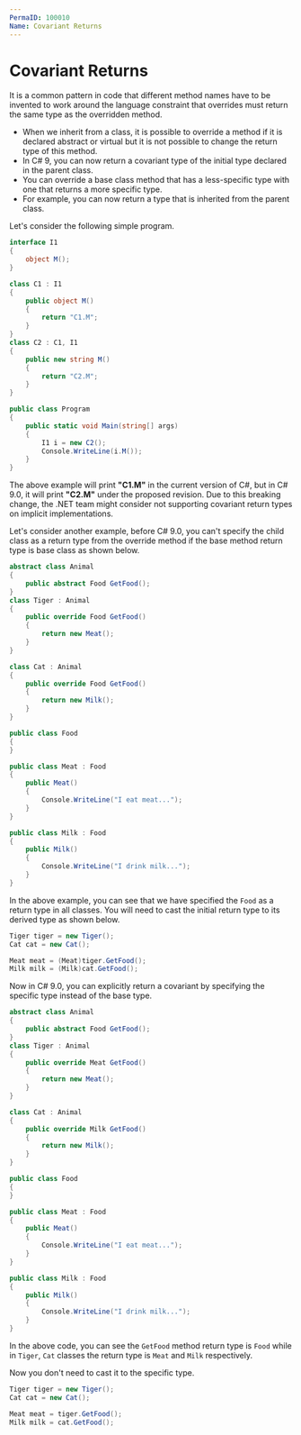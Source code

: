```yaml
---
PermaID: 100010
Name: Covariant Returns
---
```


# Covariant Returns

It is a common pattern in code that different method names have to be invented to work around the language constraint that overrides must return the same type as the overridden method.

 - When we inherit from a class, it is possible to override a method if it is declared abstract or virtual but it is not possible to change the return type of this method. 
 - In C# 9, you can now return a covariant type of the initial type declared in the parent class. 
 - You can override a base class method that has a less-specific type with one that returns a more specific type.
 - For example, you can now return a type that is inherited from the parent class.

Let's consider the following simple program.

```csharp
interface I1 
{ 
    object M(); 
}

class C1 : I1 
{ 
    public object M() 
    { 
        return "C1.M"; 
    } 
}
class C2 : C1, I1 
{ 
    public new string M() 
    { 
        return "C2.M"; 
    } 
}

public class Program
{
    public static void Main(string[] args)
    {
        I1 i = new C2();
        Console.WriteLine(i.M());
    }
}
```
The above example will print **"C1.M"** in the current version of C#, but in C# 9.0, it will print **"C2.M"** under the proposed revision. Due to this breaking change, the .NET team might consider not supporting covariant return types on implicit implementations.

Let's consider another example, before C# 9.0, you can't specify the child class as a return type from the override method if the base method return type is base class as shown below.

```csharp
abstract class Animal
{
    public abstract Food GetFood();
}
class Tiger : Animal
{
    public override Food GetFood()
    {
        return new Meat();
    }
}

class Cat : Animal
{
    public override Food GetFood()
    {
        return new Milk();
    }
}

public class Food
{
}

public class Meat : Food
{
    public Meat()
    {
        Console.WriteLine("I eat meat...");
    }
}

public class Milk : Food
{
    public Milk()
    {
        Console.WriteLine("I drink milk...");
    }
}
```

In the above example, you can see that we have specified the `Food` as a return type in all classes. You will need to cast the initial return type to its derived type as shown below.

```csharp
Tiger tiger = new Tiger();
Cat cat = new Cat();

Meat meat = (Meat)tiger.GetFood();
Milk milk = (Milk)cat.GetFood();
```

Now in C# 9.0, you can explicitly return a covariant by specifying the specific type instead of the base type.

```csharp
abstract class Animal
{
    public abstract Food GetFood();
}
class Tiger : Animal
{
    public override Meat GetFood()
    {
        return new Meat();
    }
}

class Cat : Animal
{
    public override Milk GetFood()
    {
        return new Milk();
    }
}

public class Food
{ 
}

public class Meat : Food
{
    public Meat()
    {
        Console.WriteLine("I eat meat...");
    }
}

public class Milk : Food
{
    public Milk()
    {
        Console.WriteLine("I drink milk...");
    }
}
```

In the above code, you can see the `GetFood` method return type is `Food` while in `Tiger`, `Cat` classes the return type is `Meat` and `Milk` respectively.

Now you don't need to cast it to the specific type.

```csharp
Tiger tiger = new Tiger();
Cat cat = new Cat();

Meat meat = tiger.GetFood();
Milk milk = cat.GetFood();
```


